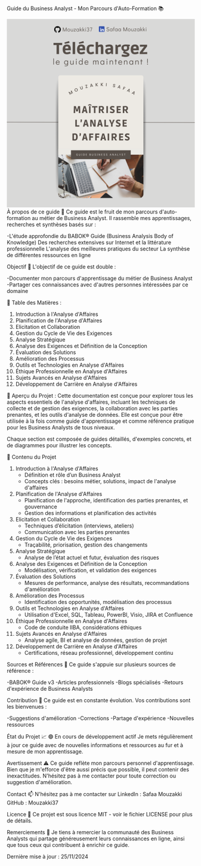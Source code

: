 Guide du Business Analyst - Mon Parcours d'Auto-Formation 📚

![logo](assets/images/bookBA.png)
À propos de ce guide 🎯
Ce guide est le fruit de mon parcours d'auto-formation au métier de Business Analyst. Il rassemble mes apprentissages, recherches et synthèses basés sur :

-L'étude approfondie du BABOK® Guide (Business Analysis Body of Knowledge)
Des recherches extensives sur Internet et la littérature professionnelle
L'analyse des meilleures pratiques du secteur
La synthèse de différentes ressources en ligne

Objectif 🚀
L'objectif de ce guide est double :

-Documenter mon parcours d'apprentissage du métier de Business Analyst
-Partager ces connaissances avec d'autres personnes intéressées par ce domaine

📝 Table des Matières :
1. Introduction à l'Analyse d'Affaires
2. Planification de l'Analyse d'Affaires
3. Elicitation et Collaboration
4. Gestion du Cycle de Vie des Exigences
5. Analyse Stratégique
6. Analyse des Exigences et Définition de la Conception
7. Évaluation des Solutions
8. Amélioration des Processus
9. Outils et Technologies en Analyse d'Affaires
10. Éthique Professionnelle en Analyse d'Affaires
11. Sujets Avancés en Analyse d'Affaires
12. Développement de Carrière en Analyse d'Affaires
    
📖 Aperçu du Projet :
Cette documentation est conçue pour explorer tous les aspects essentiels de l'analyse d'affaires, incluant les techniques de collecte et de gestion des exigences, la collaboration avec les parties prenantes, et les outils d'analyse de données. Elle est conçue pour être utilisée à la fois comme guide d'apprentissage et comme référence pratique pour les Business Analysts de tous niveaux.

Chaque section est composée de guides détaillés, d'exemples concrets, et de diagrammes pour illustrer les concepts.

  
📝 Contenu du Projet
1. Introduction à l'Analyse d'Affaires
     - Définition et rôle d’un Business Analyst
     - Concepts clés : besoins métier, solutions, impact de l'analyse d'affaires
2. Planification de l'Analyse d'Affaires
     - Planification de l'approche, identification des parties prenantes, et gouvernance
     - Gestion des informations et planification des activités
3. Elicitation et Collaboration
     - Techniques d’élicitation (interviews, ateliers)
     - Communication avec les parties prenantes
4. Gestion du Cycle de Vie des Exigences
     - Traçabilité, priorisation, gestion des changements
5. Analyse Stratégique
     - Analyse de l’état actuel et futur, évaluation des risques
6. Analyse des Exigences et Définition de la Conception
     - Modélisation, vérification, et validation des exigences
7. Évaluation des Solutions
     - Mesures de performance, analyse des résultats, recommandations d'amélioration
8. Amélioration des Processus
     - Identification des opportunités, modélisation des processus
9. Outils et Technologies en Analyse d'Affaires
     - Utilisation d'Excel, SQL, Tableau, PowerBI, Visio, JIRA et Confluence
10. Éthique Professionnelle en Analyse d'Affaires
     - Code de conduite IIBA, considérations éthiques
11. Sujets Avancés en Analyse d'Affaires
     - Analyse agile, BI et analyse de données, gestion de projet
12. Développement de Carrière en Analyse d'Affaires
     - Certifications, réseau professionnel, développement continu


Sources et Références 📖
Ce guide s'appuie sur plusieurs sources de référence :

-BABOK® Guide v3
-Articles professionnels
-Blogs spécialisés
-Retours d'expérience de Business Analysts

Contribution 🤝
Ce guide est en constante évolution. Vos contributions sont les bienvenues :

-Suggestions d'amélioration
-Corrections
-Partage d'expérience
-Nouvelles ressources

État du Projet 📈
🟢 En cours de développement actif
Je mets régulièrement à jour ce guide avec de nouvelles informations et ressources au fur et à mesure de mon apprentissage.


Avertissement ⚠️
Ce guide reflète mon parcours personnel d'apprentissage. Bien que je m'efforce d'être aussi précis que possible, il peut contenir des inexactitudes. N'hésitez pas à me contacter pour toute correction ou suggestion d'amélioration.


Contact 📫
N'hésitez pas à me contacter sur LinkedIn : Safaa Mouzakki
GitHub : Mouzakki37


Licence 📜
Ce projet est sous licence MIT - voir le fichier LICENSE pour plus de détails.


Remerciements 🙏
Je tiens à remercier la communauté des Business Analysts qui partage généreusement leurs connaissances en ligne, ainsi que tous ceux qui contribuent à enrichir ce guide.

Dernière mise à jour : 25/11/2024